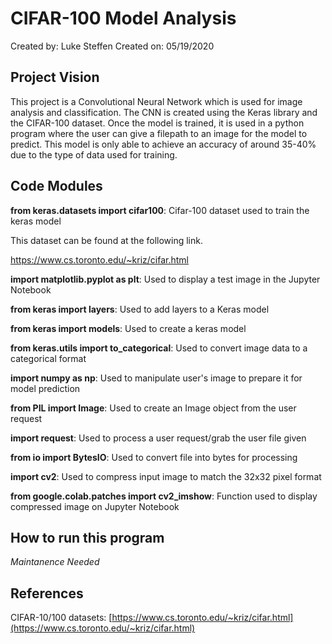 # CIFAR-100 Model Analysis

Created by: Luke Steffen
Created on: 05/19/2020

## Project Vision

This project is a Convolutional Neural Network which is used for image analysis and
classification. The CNN is created using the Keras library and the CIFAR-100 dataset.
Once the model is trained, it is used in a python program where the user can give a
filepath to an image for the model to predict. This model is only able to achieve an
accuracy of around 35-40% due to the type of data used for training.

## Code Modules

**from keras.datasets import cifar100**: Cifar-100 dataset used to train the keras model

This dataset can be found at the following link.

https://www.cs.toronto.edu/~kriz/cifar.html

**import matplotlib.pyplot as plt**: Used to display a test image in the Jupyter Notebook

**from keras import layers**: Used to add layers to a Keras model

**from keras import models**: Used to create a keras model

**from keras.utils import to_categorical**: Used to convert image data to a categorical format

**import numpy as np**: Used to manipulate user's image to prepare it for model prediction

**from PIL import Image**: Used to create an Image object from the user request

**import request**: Used to process a user request/grab the user file given

**from io import BytesIO**: Used to convert file into bytes for processing

**import cv2**: Used to compress input image to match the 32x32 pixel format

**from google.colab.patches import cv2_imshow**: Function used to display compressed image on Jupyter Notebook

## How to run this program

*Maintanence Needed*

## References

CIFAR-10/100 datasets: [https://www.cs.toronto.edu/~kriz/cifar.html](https://www.cs.toronto.edu/~kriz/cifar.html)


